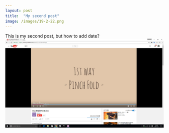 ```yaml
---
layout: post
title:  "My second post"
image: /images/19-2-22.png
---
```


This is my second post, but how to add date?
![Image](/images/19-2-22.png)